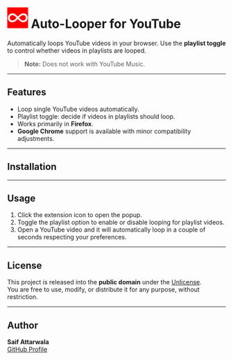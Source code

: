 # ![Auto-Looper Logo](icon48.png) Auto-Looper for YouTube

Automatically loops YouTube videos in your browser. Use the **playlist toggle** to control whether videos in playlists are looped.  

> **Note:** Does not work with YouTube Music.

---

## Features
- Loop single YouTube videos automatically.
- Playlist toggle: decide if videos in playlists should loop.
- Works primarily in **Firefox**.
- **Google Chrome** support is available with minor compatibility adjustments.

---

## Installation


---

## Usage
1. Click the extension icon to open the popup.
2. Toggle the playlist option to enable or disable looping for playlist videos.
3. Open a YouTube video and it will automatically loop in a couple of seconds respecting your preferences.

---

## License
This project is released into the **public domain** under the [Unlicense](LICENSE).  
You are free to use, modify, or distribute it for any purpose, without restriction.

---

## Author
**Saif Attarwala**  
[GitHub Profile](https://github.com/SaifAttarwala)

